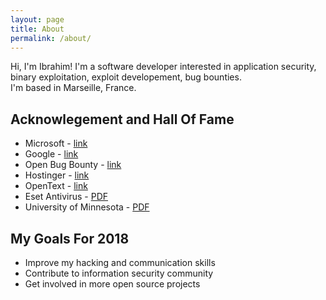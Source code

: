 ```yaml
---
layout: page
title: About
permalink: /about/
---
```


Hi, I'm Ibrahim! I'm a software developer interested in application security, binary exploitation, exploit developement, bug bounties.  
I'm based in Marseille, France. 

## Acknowlegement and Hall Of Fame 
- Microsoft - [link](https://technet.microsoft.com/en-us/security/cc308589.aspx)
- Google - [link](https://bughunter.withgoogle.com/honorable_mentions/67?embed=1)
- Open Bug Bounty - [link](https://www.openbugbounty.org/researchers/ibrahim_draidia/certificate/)
- Hostinger - [link](https://www.hostinger.com/wall-of-fame)
- OpenText - [link](https://www.opentext.com/who-we-are/copyright-information/security-acknowledgements )
- Eset Antivirus - [PDF](https://static.ibrahimdraidia.com/public/files/acknowledgements/2017/acknowledgement_ESET.pdf)
- University of Minnesota - [PDF](https://static.ibrahimdraidia.com/public/files/acknowledgements/2017/acknowledgement_university_of_minnesota.pdf)

## My Goals For 2018
- Improve my hacking and communication skills
- Contribute to information security community
- Get involved in more open source projects
